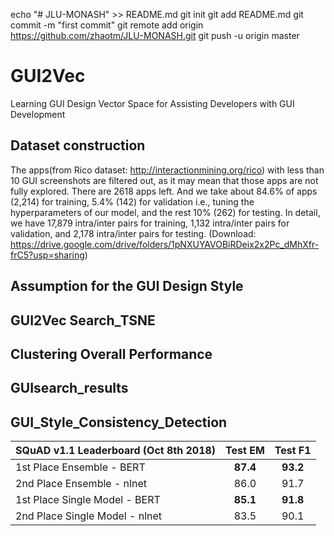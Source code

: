 echo "# JLU-MONASH" >> README.md
git init
git add README.md
git commit -m "first commit"
git remote add origin https://github.com/zhaotm/JLU-MONASH.git
git push -u origin master

# GUI2Vec
Learning GUI Design Vector Space for Assisting Developers with GUI Development

## Dataset construction
The apps(from Rico dataset: http://interactionmining.org/rico) with less than 10 GUI screenshots are filtered out, as it may mean that those apps are not fully explored. There are 2618 apps left. And we take about 84.6% of apps (2,214) for training, 5.4% (142) for validation i.e., tuning the hyperparameters of our model, and the rest 10% (262) for testing. In detail, we have 17,879 intra/inter pairs for training, 1,132 intra/inter pairs for validation, and 2,178 intra/inter pairs for testing. (Download: https://drive.google.com/drive/folders/1pNXUYAVOBiRDeix2x2Pc_dMhXfr-frC5?usp=sharing)
## Assumption for the GUI Design Style

## GUI2Vec Search_TSNE

## Clustering Overall Performance

## GUIsearch_results

## GUI_Style_Consistency_Detection



SQuAD v1.1 Leaderboard (Oct 8th 2018) | Test EM  | Test F1
------------------------------------- | :------: | :------:
1st Place Ensemble - BERT             | **87.4** | **93.2**
2nd Place Ensemble - nlnet            | 86.0     | 91.7
1st Place Single Model - BERT         | **85.1** | **91.8**
2nd Place Single Model - nlnet        | 83.5     | 90.1
